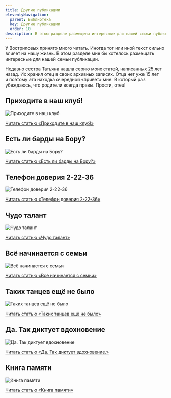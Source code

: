 ```yaml
---
title: Другие публикации
eleventyNavigation:
  parent: Библиотека
  key: Другие публикации
  order: 10
description: В этом разделе размещены интересные для нашей семьи публикации.
---
```


У&nbsp;Востриловых принято много читать. Иногда тот или иной текст сильно влияет на&nbsp;нашу жизнь. В&nbsp;этом разделе мне&nbsp;бы хотелось размещать интересные для&nbsp;нашей семьи публикации.

Недавно сестра Татьяна нашла серию моих статей, написанных 25&nbsp;лет назад. Их&nbsp;хранил отец в&nbsp;своих архивных записях. Отца нет уже 15&nbsp;лет и&nbsp;поэтому эта находка очередной &laquo;привет&raquo; мне. В&nbsp;который раз убеждаюсь, что родители всегда правы. Прости, отец!

## Приходите в наш клуб!

![Приходите в наш клуб](/assets/uploads/vostrilov-various/1_Prihodite_v_nash_club.jpg)

[Читать статью «Приходите в наш клуб!»](https://drive.google.com/file/d/1ttIanX7JKSQZ2RQskckfLABqRv4w5RxT/view?usp=sharing)

## Есть ли барды на Бору?

![Есть ли барды на Бору?](/assets/uploads/vostrilov-various/2_Est_li_bardi_na_Boru.jpg)

[Читать статью «Есть ли барды на Бору?»](https://drive.google.com/file/d/1Z9-URDRlSMvekO7P1KFXtEheBkHr6pzD/view?usp=sharing)

## Телефон доверия 2-22-36

![Телефон доверия 2-22-36](/assets/uploads/vostrilov-various/3_Telefon_doveriya_2-22-36.jpg)

[Читать статью «Телефон доверия 2-22-36»](https://drive.google.com/file/d/1lXeyglzWIrIHWPWq5hpE-XwdcS8b7Tjq/view?usp=sharing)

## Чудо талант

![Чудо талант](/assets/uploads/vostrilov-various/4_Chudo_talant.jpg)

[Читать статью «Чудо талант»](https://drive.google.com/file/d/11aMRcGqMsoe-3y3PY4VpABQhNTrdKkqJ/view?usp=sharing)

## Всё начинается с семьи

![Всё начинается с семьи](/assets/uploads/vostrilov-various/5_Vse_nachinaetsya_s_semi.jpg)

[Читать статью «Всё начинается с семьи»](https://drive.google.com/file/d/1cuwz8aG5-lSCc5_bamP5A2O7zxy6zUJO/view?usp=sharing)

## Таких танцев ещё не было

![Таких танцев ещё не было](/assets/uploads/vostrilov-various/6_Takih_tancev_ese_ne_bilo.jpg)

[Читать статью «Таких танцев ещё не было»](https://drive.google.com/file/d/1lbwFfmkstY_1hr1QhfAvD0Yq50Dz5H5_/view?usp=sharing)

## Да. Так диктует вдохновение

![Да. Так диктует вдохновение](/assets/uploads/vostrilov-various/7_Da.Tak_duktuet_vdohnovenie.jpg)

[Читать статью «Да. Так диктует вдохновение.»](https://drive.google.com/file/d/1N-FgvwwJbvi8gsi2gYGT_yH8FM89x5Sx/view?usp=sharing)

## Книга памяти

![Книга памяти](/assets/uploads/vostrilov-various/8_Kniga_pamyzti.jpg)

[Читать статью «Книга памяти»](https://drive.google.com/file/d/15nZSfeleWpLHV3hJlTqKHBm5TevZneNa/view?usp=sharing)
